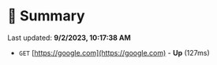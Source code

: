 # 📖 Summary
Last updated: **9/2/2023, 10:17:38 AM**

- `GET` [https://google.com](https://google.com) - **Up** (127ms)
